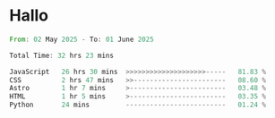 # Hallo
<!--START_SECTION:waka-->

```rust
From: 02 May 2025 - To: 01 June 2025

Total Time: 32 hrs 23 mins

JavaScript   26 hrs 30 mins  >>>>>>>>>>>>>>>>>>>>-----   81.83 %
CSS          2 hrs 47 mins   >>-----------------------   08.60 %
Astro        1 hr 7 mins     >------------------------   03.48 %
HTML         1 hr 5 mins     >------------------------   03.35 %
Python       24 mins         -------------------------   01.24 %
```

<!--END_SECTION:waka-->

